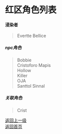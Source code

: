 # 红区角色列表  
#### 浸染者
> Evertte Bellice  
  
##### npc角色
> Bobbie  
> Cristoforo Mapis  
> Hollow  
> Killer  
> OJA  
> Santtol Sinnal  
  
  
##### 关联角色
> Crist  
 
[返回上一级](https://drrlw.github.io/%E8%A7%92%E8%89%B2)   
[返回首页](https://drrlw.github.io/index)
